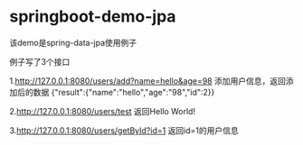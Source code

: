 # springboot-demo-jpa
该demo是spring-data-jpa使用例子

例子写了3个接口

1.http://127.0.0.1:8080/users/add?name=hello&age=98
添加用户信息，返回添加后的数据
{"result":{"name":"hello","age":"98","id":2}}

2.http://127.0.0.1:8080/users/test
返回Hello World!

3.http://127.0.0.1:8080/users/getById?id=1
返回id=1的用户信息